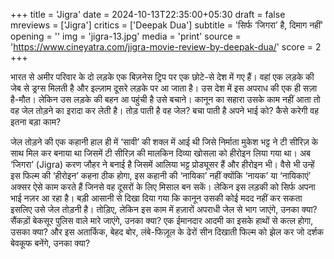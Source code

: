 +++
title = 'Jigra'
date = 2024-10-13T22:35:00+05:30
draft = false
mreviews = ['Jigra']
critics = ['Deepak Dua']
subtitle = 'सिर्फ ‘जिगरा’ है, दिमाग नहीं'
opening = ''
img = 'jigra-13.jpg'
media = 'print'
source = 'https://www.cineyatra.com/jigra-movie-review-by-deepak-dua/'
score = 2
+++

भारत से अमीर परिवार के दो लड़के एक बिज़नेस ट्रिप पर एक छोटे-से देश में गए हैं। वहां एक लड़के की जेब से ड्रग्स मिलती है और इल्ज़ाम दूसरे लड़के पर आ जाता है। उस देश में इस अपराध की एक ही सज़ा है-मौत। लेकिन उस लड़के की बहन आ पहुंची है उसे बचाने। कानून का सहारा उसके काम नहीं आता तो वह जेल तोड़ने का इरादा कर लेती है। तोड़ पाती है वह जेल? बचा पाती है अपने भाई को? कैसे करेगी वह इतना बड़ा काम?

जेल तोड़ने की एक कहानी हाल ही में ‘सावी’ की शक्ल में आई थी जिसे निर्माता मुकेश भट्ट ने टी सीरिज़ के साथ मिल कर बनाया था जिसमें टी सीरिज़ की मालकिन दिव्या खोसला को हीरोइन लिया गया था। अब ‘जिगरा’ (Jigra) करण जौहर ने बनाई है जिसमें आलिया भट्ट प्रोड्यूसर हैं और हीरोइन भी। वैसे भी उन्हें इस फिल्म की ‘हीरोइन’ कहना ठीक होगा, इस कहानी की ‘नायिका’ नहीं क्योंकि ‘नायक’ या ‘नायिकाएं’ अक्सर ऐसे काम करते हैं जिनसे वह दूसरों के लिए मिसाल बन सकें। लेकिन इस लड़की को सिर्फ अपना भाई नज़र आ रहा है। बड़ी आसानी से दिखा दिया गया कि कानून उसकी कोई मदद नहीं कर सकता इसलिए उसे जेल तोड़नी है। तोड़िए, लेकिन इस काम में हज़ारों अपराधी जेल से भाग जाएंगे, उनका क्या? सैंकड़ों बेकसूर पुलिस वाले मारे जाएंगे, उनका क्या? एक ईमानदार आदमी का इसके हाथों से कत्ल होगा, उसका क्या? और इस अतार्किक, बेहद बोर, लंबे-फिज़ूल के ढेरों सीन दिखाती फिल्म को झेल कर जो दर्शक बेवकूफ बनेंगे, उनका क्या?
